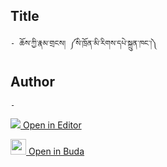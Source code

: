 ## Title
	- ཆོས་ཀྱི་རྣམ་གྲངས། ༼སི་ཁྲོན་མི་རིགས་དཔེ་སྐྲུན་ཁང་།༽

## Author
	- 



[<img src="https://img.icons8.com/color/25/000000/edit-property.png"> Open in Editor](http://editor.openpecha.org/P010594)

[<img width="25" src="https://library.bdrc.io/icons/BUDA-small.svg"> Open in Buda](https://library.bdrc.io/show/bdr:IE0OPP010594)
